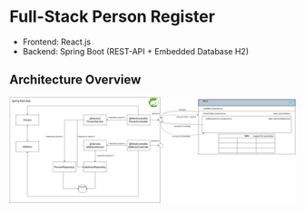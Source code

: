 <h1>Full-Stack Person Register</h1>
<ul>
<li>Frontend: React.js</li>
<li>Backend: Spring Boot (REST-API + Embedded Database H2)</li>
</ul>
<h2>Architecture Overview</h2>

![overview](overview.png)